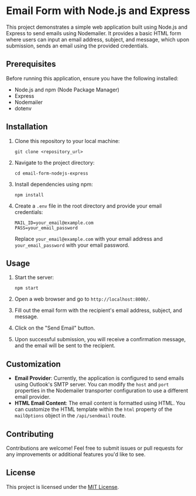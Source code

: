 # Email Form with Node.js and Express

This project demonstrates a simple web application built using Node.js and Express to send emails using Nodemailer. It provides a basic HTML form where users can input an email address, subject, and message, which upon submission, sends an email using the provided credentials.

## Prerequisites

Before running this application, ensure you have the following installed:

- Node.js and npm (Node Package Manager)
- Express
- Nodemailer
- dotenv

## Installation

1. Clone this repository to your local machine:

    ```
    git clone <repository_url>
    ```

2. Navigate to the project directory:

    ```
    cd email-form-nodejs-express
    ```

3. Install dependencies using npm:

    ```
    npm install
    ```

4. Create a `.env` file in the root directory and provide your email credentials:

    ```
    MAIL_ID=your_email@example.com
    PASS=your_email_password
    ```

    Replace `your_email@example.com` with your email address and `your_email_password` with your email password.

## Usage

1. Start the server:

    ```
    npm start
    ```

2. Open a web browser and go to `http://localhost:8000/`.
3. Fill out the email form with the recipient's email address, subject, and message.
4. Click on the "Send Email" button.
5. Upon successful submission, you will receive a confirmation message, and the email will be sent to the recipient.

## Customization

- **Email Provider**: Currently, the application is configured to send emails using Outlook's SMTP server. You can modify the `host` and `port` properties in the Nodemailer transporter configuration to use a different email provider.
- **HTML Email Content**: The email content is formatted using HTML. You can customize the HTML template within the `html` property of the `mailOptions` object in the `/api/sendmail` route.

## Contributing

Contributions are welcome! Feel free to submit issues or pull requests for any improvements or additional features you'd like to see.

## License

This project is licensed under the [MIT License](LICENSE).
